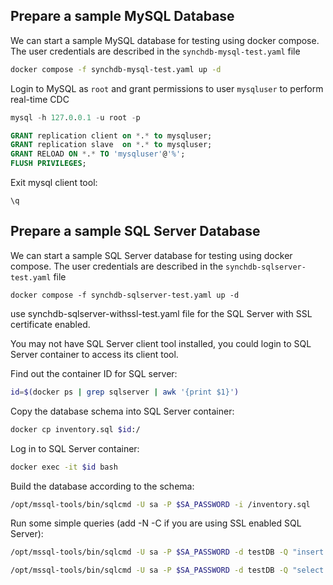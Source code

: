 ## Prepare a sample MySQL Database
We can start a sample MySQL database for testing using docker compose. The user credentials are described in the `synchdb-mysql-test.yaml` file
``` BASH
docker compose -f synchdb-mysql-test.yaml up -d
```

Login to MySQL as `root` and grant permissions to user `mysqluser` to perform real-time CDC
``` SQL
mysql -h 127.0.0.1 -u root -p

GRANT replication client on *.* to mysqluser;
GRANT replication slave  on *.* to mysqluser;
GRANT RELOAD ON *.* TO 'mysqluser'@'%';
FLUSH PRIVILEGES;
```

Exit mysql client tool:
```
\q
```
## Prepare a sample SQL Server Database
We can start a sample SQL Server database for testing using docker compose. The user credentials are described in the `synchdb-sqlserver-test.yaml` file
```
docker compose -f synchdb-sqlserver-test.yaml up -d
```
use synchdb-sqlserver-withssl-test.yaml file for the SQL Server with SSL certificate enabled.

You may not have SQL Server client tool installed, you could login to SQL Server container to access its client tool.

Find out the container ID for SQL server:
``` BASH
id=$(docker ps | grep sqlserver | awk '{print $1}')
```

Copy the database schema into SQL Server container:
``` BASH
docker cp inventory.sql $id:/
```

Log in to SQL Server container:
``` BASH
docker exec -it $id bash
```

Build the database according to the schema:
``` BASH
/opt/mssql-tools/bin/sqlcmd -U sa -P $SA_PASSWORD -i /inventory.sql
```

Run some simple queries (add -N -C if you are using SSL enabled SQL Server):
``` BASH
/opt/mssql-tools/bin/sqlcmd -U sa -P $SA_PASSWORD -d testDB -Q "insert into orders(order_date, purchaser, quantity, product_id) values( '2024-01-01', 1003, 2, 107)"

/opt/mssql-tools/bin/sqlcmd -U sa -P $SA_PASSWORD -d testDB -Q "select * from orders"
```
